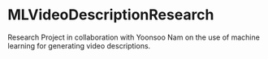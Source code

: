 # MLVideoDescriptionResearch
Research Project in collaboration with Yoonsoo Nam on the use of machine learning for generating video descriptions.
